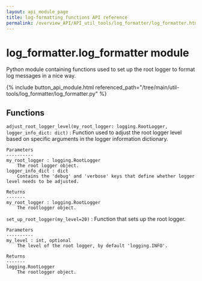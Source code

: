 ```yaml
---
layout: api_module_page
title: log-formatting functions API reference
permalink: /overview_API/API_util_tools/log_formatter/log_formatter.html
---
```


# log_formatter.log_formatter module

Python module containing functions used to set up the root logger to format log messages in a nice way.

{% include button_api_module.html referenced_path="/tree/main/util-tools/log_formatter/log_formatter.py" %}

## Functions

`adjust_root_logger_level(my_root_logger: logging.RootLogger, logger_info_dict: dict)`
:   Function used to adjust the root logger level based on specific arguments in the logger information dictionary.

    Parameters
    ----------
    my_root_logger : logging.RootLogger
        The root logger object.
    logger_info_dict : dict
        Contains the 'debug' and 'verbose' keys that define whether logger level needs to be adjusted.
    
    Returns
    -------
    my_root_logger : logging.RootLogger
        The rootlogger object.

`set_up_root_logger(my_level=20)`
:   Function that sets up the root logger.

    Parameters
    ----------
    my_level : int, optional
        The level of the root logger, by default 'logging.INFO'.
    
    Returns
    -------
    logging.RootLogger
        The rootlogger object.
